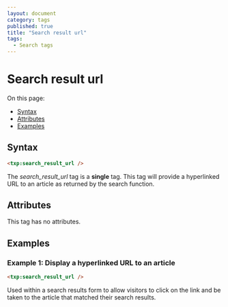 ```yaml
---
layout: document
category: tags
published: true
title: "Search result url"
tags:
  - Search tags
---
```


# Search result url

On this page:

* [Syntax](#user-content-syntax)
* [Attributes](#user-content-attributes)
* [Examples](#user-content-examples)

## Syntax

```html
<txp:search_result_url />
```

The *search_result_url* tag is a __single__ tag. This tag will provide a hyperlinked URL to an article as returned by the search function.

## Attributes

This tag has no attributes.

## Examples

### Example 1: Display a hyperlinked URL to an article

```html
<txp:search_result_url />
```

Used within a search results form to allow visitors to click on the link and be taken to the article that matched their search results.
